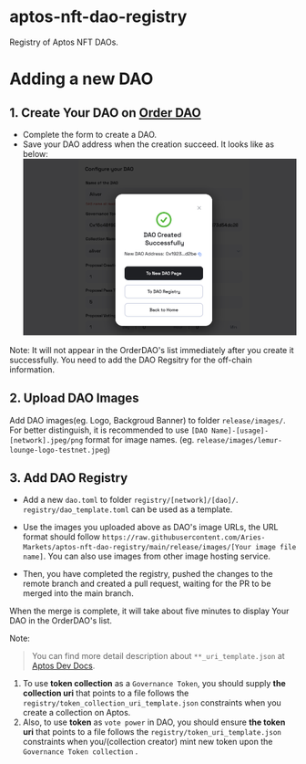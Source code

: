 # aptos-nft-dao-registry

Registry of Aptos NFT DAOs.

# Adding a new DAO

## 1. Create Your DAO on [Order DAO](https://order.ariesmarkets.xyz)

- Complete the form to create a DAO.
- Save your DAO address when the creation succeed. It looks like as below:
  ![DAO Created Successfully](./release/images/demo/create_dao_successfully.png)

Note: It will not appear in the OrderDAO's list immediately after you create it successfully. You need to add the DAO Regsitry for the off-chain information.

## 2. Upload DAO Images

Add DAO images(eg. Logo, Backgroud Banner) to folder `release/images/`.
For better distinguish, it is recommended to use `[DAO Name]-[usage]-[network].jpeg/png` format for image names. (eg. `release/images/lemur-lounge-logo-testnet.jpeg`)

## 3. Add DAO Registry

- Add a new `dao.toml` to folder `registry/[network]/[dao]/`.
  `registry/dao_template.toml` can be used as a template.

- Use the images you uploaded above as DAO's image URLs, the URL format should follow `https://raw.githubusercontent.com/Aries-Markets/aptos-nft-dao-registry/main/release/images/[Your image file name]`. You can also use images from other image hosting service.

- Then, you have completed the registry, pushed the changes to the remote branch and created a pull request, waiting for the PR to be merged into the main branch.

When the merge is complete, it will take about five minutes to display Your DAO in the OrderDAO's list.

Note:

> You can find more detail description about `**_uri_template.json` at [Aptos Dev Docs](https://aptos.dev/concepts/coin-and-token/aptos-token#storing-metadata-off-chain).

1. To use **token collection** as a `Governance Token`, you should supply **the collection uri** that points to a file follows the `registry/token_collection_uri_template.json` constraints when you create a collection on Aptos.
2. Also, to use **token** as `vote power` in DAO, you should ensure **the token uri** that points to a file follows the `registry/token_uri_template.json` constraints when you/(collection creator) mint new token upon the `Governance Token collection` .
